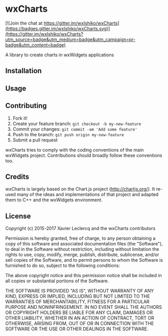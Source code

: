# wxCharts

[![Join the chat at https://gitter.im/wxIshiko/wxCharts](https://badges.gitter.im/wxIshiko/wxCharts.svg)](https://gitter.im/wxIshiko/wxCharts?utm_source=badge&utm_medium=badge&utm_campaign=pr-badge&utm_content=badge)

A library to create charts in wxWidgets applications

## Installation


## Usage


## Contributing

1. Fork it!
2. Create your feature branch: `git checkout -b my-new-feature`
3. Commit your changes: `git commit -am 'Add some feature'`
4. Push to the branch: `git push origin my-new-feature`
5. Submit a pull request

wxCharts tries to comply with the coding conventions of the main
wxWidgets project. Contributions should broadly follow these 
conventions too.

## Credits

wxCharts is largely based on the Chart.js project (http://chartjs.org/).
It re-used many of the ideas and implementations of that project and
adapted them to C++ and the wxWidgets environment.

## License

Copyright (c) 2015-2017 Xavier Leclercq and the wxCharts contributors

Permission is hereby granted, free of charge, to any person obtaining a
copy of this software and associated documentation files (the "Software"),
to deal in the Software without restriction, including without limitation
the rights to use, copy, modify, merge, publish, distribute, sublicense,
and/or sell copies of the Software, and to permit persons to whom the
Software is furnished to do so, subject to the following conditions:

The above copyright notice and this permission notice shall be included in
all copies or substantial portions of the Software.

THE SOFTWARE IS PROVIDED "AS IS", WITHOUT WARRANTY OF ANY KIND, EXPRESS OR
IMPLIED, INCLUDING BUT NOT LIMITED TO THE WARRANTIES OF MERCHANTABILITY,
FITNESS FOR A PARTICULAR PURPOSE AND NONINFRINGEMENT. IN NO EVENT SHALL
THE AUTHORS OR COPYRIGHT HOLDERS BE LIABLE FOR ANY CLAIM, DAMAGES OR OTHER
LIABILITY, WHETHER IN AN ACTION OF CONTRACT, TORT OR OTHERWISE, ARISING
FROM, OUT OF OR IN CONNECTION WITH THE SOFTWARE OR THE USE OR OTHER DEALINGS
IN THE SOFTWARE.
